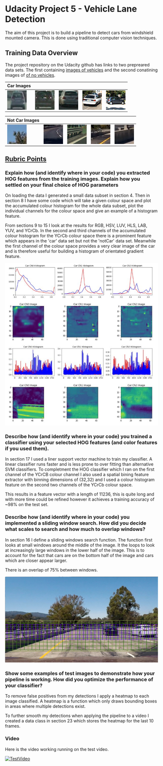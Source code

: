 # Udacity Project 5 - Vehicle Lane Detection

The aim of this project is to build a pipeline to detect cars from windshield mounted camera. This is done using traditional computer vision techniques.

 Training Data Overview
---

The project repository on the Udacity github has links to two prepreared data sets. The first containing [images of vehicles](https://s3.amazonaws.com/udacity-sdc/Vehicle_Tracking/vehicles.zip) and the second conatining images of [of no vehicles](https://s3.amazonaws.com/udacity-sdc/Vehicle_Tracking/non-vehicles.zip).

Car Images | | | | |
-----------|---------------|---------------|---------------|---------------|
![car1](examples/car1.png) |![car2](examples/car2.png) |![car3](examples/car3.png) |![car4](examples/car4.png) |![car4](examples/car5.png) 

Not Car Images | | | | |
-----------|---------------|---------------|---------------|---------------|
![noCar1](examples/noCar1.png) |![noCar2](examples/noCar2.png) |![noCar3](examples/noCar3.png) |![noCar4](examples/noCar4.png) |![noCar4](examples/noCar5.png) 


[Rubric Points](https://review.udacity.com/#!/rubrics/513/view)
---

### Explain how (and identify where in your code) you extracted HOG features from the training images. Explain how you settled on your final choice of HOG parameters

On loading the data I generated a small data subset in section 4. Then in section 8 I have some code which will take a given colour space and plot the accumulated colour histogram for the whole data subset, plot the individual channels for the colour space and give an example of a histogram feature.

From sections 9 to 15 I look at the results for RGB, HSV, LUV, HLS, LAB, YUV, and YCrCb.  In the second and third channels of the accumulated colour histogram for the YCrCb colour space there is a prominent feature which appears in the 'car' data set but not the 'notCar' data set. Meanwhile the first channel of the colour space provides a very clear image of the car and is therefore useful for building a histogram of orientated gradient feature.

![Colour Space Explore](examples/ColourSpaceExplore.jpg)

### Describe how (and identify where in your code) you trained a classifier using your selected HOG features (and color features if you used them).

In section 17 I used a liner support vector machine to train my classifier. A linear classifier runs faster and is less prone to over fitting than alternative SVM classifiers. To completment the HOG classifier which I ran on the first channel of the YCrCB colour channel I also used a spatial bining feature extractor with binning dimensions of (32,32) and I used a colour histogram feature on the second two channels of the YCrCb colour space.

This results in a feature vector with a length of 11236, this is quite long and with more time could be refined however it achieves a training accuracy of ~98% on the test set.

### Describe how (and identify where in your code) you implemented a sliding window search. How did you decide what scales to search and how much to overlap windows?

In section 16 I define a sliding windows search function. The function first looks at small windows around the middle of the image. It the loops to look at increasingly large windows in the lower half of the image. This is to account for the fact that cars are on the bottom half of the image and cars which are closer appear larger.

There is an overlap of 75% between windows.

![WindowImage](examples/bboxes.jpg)
### Show some examples of test images to demonstrate how your pipeline is working. How did you optimize the performance of your classifier?

To remove false positives from my detections I apply a heatmap to each image classified. A heatmap is a function which only draws bounding boxes in areas where multiple detections exist.

To further smooth my detections when applying the pipeline to a video I created a data class in section 23 which stores the heatmap for the last 10 frames.

### Video

Here is the video working running on the test video.

[![TestVideo](http://img.youtube.com/vi/rgRsV-CJ78Q/0.jpg)](http://www.youtube.com/watch?v=rgRsV-CJ78Q)
